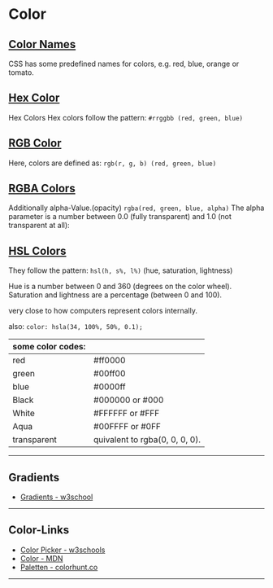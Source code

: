 # Color

## [Color Names](https://www.w3schools.com/colors/colors_names.asp)

CSS has some predefined names for colors, e.g. red, blue, orange or tomato.

## [Hex Color](https://www.w3schools.com/colors/colors_hexadecimal.asp)

Hex Colors Hex colors follow the pattern: `#rrggbb (red, green, blue)`

## [RGB Color](https://www.w3schools.com/colors/colors_rgb.asp)

Here, colors are defined as: `rgb(r, g, b) (red, green, blue)`

## [RGBA Colors](https://www.w3schools.com/css/css_colors_rgb.asp)

Additionally alpha-Value.(opacity)
`rgba(red, green, blue, alpha)`
The alpha parameter is a number between 0.0 (fully transparent) and 1.0 (not transparent at all):

## [HSL Colors](https://www.w3schools.com/colors/colors_hsl.asp)

They follow the pattern: `hsl(h, s%, l%)` (hue, saturation, lightness)

Hue is a number between 0 and 360 (degrees on the color wheel). Saturation and lightness are a percentage (between 0 and 100).

very close to how computers represent colors internally.

also: `color: hsla(34, 100%, 50%, 0.1);`

| some color codes:             |                                |
| ----------------------------- | ------------------------------ |
| red                           | #ff0000                        |
| green                         | #00ff00                        |
| blue                          | #0000ff                        |
| Black                         | #000000 or #000                |
| White                         | #FFFFFF or #FFF                |
| Aqua                          | #00FFFF or #0FF                |
| transparent                   | quivalent to rgba(0, 0, 0, 0). |

------

## Gradients

- [Gradients - w3school](https://www.w3schools.com/css/css3_gradients.asp)
------

## Color-Links

- [Color Picker - w3schools](https://www.w3schools.com/colors/colors_picker.asp)
- [Color - MDN](https://developer.mozilla.org/en-US/docs/Web/CSS/color_value)
- [Paletten - colorhunt.co](https://colorhunt.co/)

------
